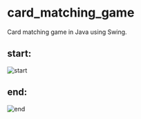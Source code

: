 # card_matching_game
 Card matching game in Java using Swing.
 ## start:

 ![start](https://user-images.githubusercontent.com/82706421/155613607-df6e18c1-588f-4c7a-9564-1efb4cb049b5.jpeg)

  ## end:

 ![end](https://user-images.githubusercontent.com/82706421/155613615-51c9c057-ecac-4cd9-95fc-6c4912f96da9.jpeg)

